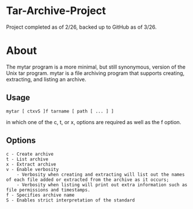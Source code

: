 # Tar-Archive-Project

Project completed as of 2/26, backed up to GitHub as of 3/26.

# About
The mytar program is a more minimal, but still synonymous, version of the Unix tar program.
mytar is a file archiving program that supports creating, extracting, and listing an archive.

## Usage

    mytar [ ctxvS ]f tarname [ path [ ... ] ]

in which one of the c, t, or x, options are required as well as the f option. 

## Options

    c - Create archive
    t - List archive
    x - Extract archive
    v - Enable verbosity 
        - Verbosity when creating and extracting will list out the names of each file added or extracted from the archive as it occurs; 
        - Verbosity when listing will print out extra information such as file permissions and timestamps. 
    f - Specifies archive name
    S - Enables strict interpretation of the standard



    
